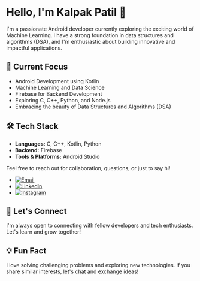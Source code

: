 # Hello, I'm Kalpak Patil 👋


I'm a passionate Android developer currently exploring the exciting world of Machine Learning. I have a strong foundation in data structures and algorithms (DSA), and I'm enthusiastic about building innovative and impactful applications.

## 🚀 Current Focus

- Android Development using Kotlin
- Machine Learning and Data Science
- Firebase for Backend Development
- Exploring C, C++, Python, and Node.js
- Embracing the beauty of Data Structures and Algorithms (DSA)

## 🛠️ Tech Stack

- **Languages:** C, C++, Kotlin, Python  
- **Backend:** Firebase
- **Tools & Platforms:** Android Studio



Feel free to reach out for collaboration, questions, or just to say hi!

- [![Email](https://img.shields.io/badge/Email-Send%20a%20Message-informational)](mailto:kalpakpatil131@gmail.com)
- [![LinkedIn](https://img.shields.io/badge/LinkedIn-Connect-blue?logo=linkedin&logoColor=white)](https://www.linkedin.com/in/kalpakpatil/)
- [![Instagram](https://img.shields.io/badge/Instagram-Follow-ff69b4?logo=instagram&logoColor=white)](https://www.instagram.com/patil_.kalpak)

## 🤝 Let's Connect

I'm always open to connecting with fellow developers and tech enthusiasts. Let's learn and grow together!

## 💡 Fun Fact

I love solving challenging problems and exploring new technologies. If you share similar interests, let's chat and exchange ideas!

